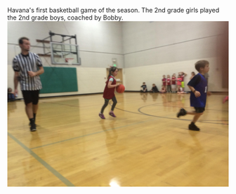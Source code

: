 <!--
Date: 2015-1-9
tags: Havana 
-->
Havana's first basketball game of the season. The 2nd grade girls played the 2nd grade boys, coached by Bobby. ![Title](/img/IMG_5199.JPG)
